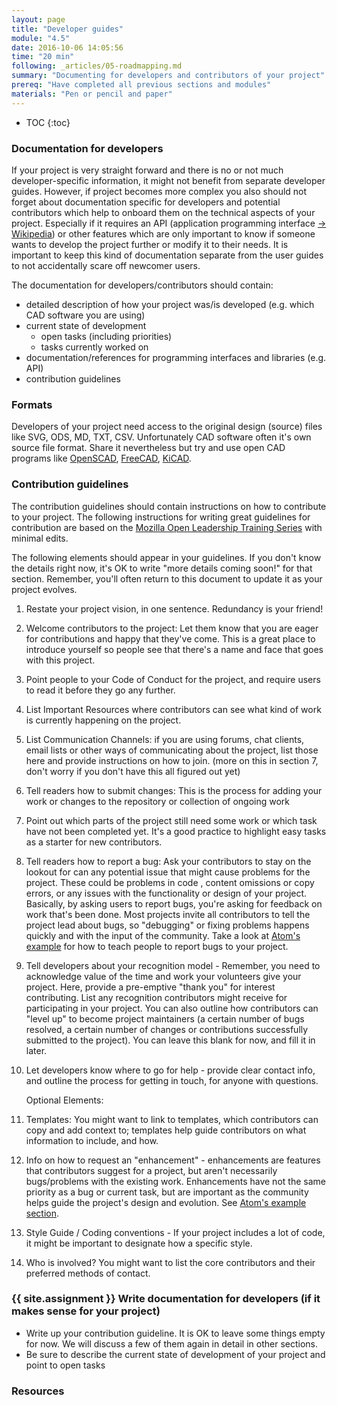 ```yaml
---
layout: page
title: "Developer guides"
module: "4.5"
date: 2016-10-06 14:05:56
time: "20 min"
following: _articles/05-roadmapping.md
summary: "Documenting for developers and contributors of your project"
prereq: "Have completed all previous sections and modules"
materials: "Pen or pencil and paper"
---
```

* TOC
{:toc}

### Documentation for developers
If your project is very straight forward and there is no or not much developer-specific information, it might not benefit from separate developer guides. However, if project becomes more complex you also should not forget about documentation specific for developers and potential contributors which help to onboard them on the technical aspects of your project. Especially if it requires an API (application programming interface [-> Wikipedia](https://en.wikipedia.org/wiki/API)) or other features which are only important to know if someone wants to develop the project further or modify it to their needs. It is important to keep this kind of documentation separate from the user guides to not accidentally scare off newcomer users.

The documentation for developers/contributors should contain:
- detailed description of how your project was/is developed (e.g. which CAD software you are using)
- current state of development
  - open tasks (including priorities)
  - tasks currently worked on
- documentation/references for programming interfaces and libraries (e.g. API)
- contribution guidelines

### Formats
Developers of your project need access to the original design (source) files like SVG, ODS, MD, TXT, CSV. Unfortunately CAD software often it's own source file format. Share it nevertheless but try and use open CAD programs like [OpenSCAD](https://openscad.org/), [FreeCAD](https://www.freecadweb.org/), [KiCAD](https://www.kicad.org/).

### Contribution guidelines
The contribution guidelines should contain instructions on how to contribute to your project. The following instructions for writing great guidelines for contribution are based on the [Mozilla Open Leadership Training Series](https://mozilla.github.io/open-leadership-training-series/) with minimal edits.

The following elements should appear in your guidelines. If you don't know the details right now, it's OK to write "more details coming soon!" for that section. Remember, you'll often return to this document to update it as your project evolves.

1.  Restate your project vision, in one sentence. Redundancy is your friend!
2.  Welcome contributors to the project: Let them know that you are eager for contributions and happy that they've come. This is a great place to introduce yourself so people see that there's a name and face that goes with this project.
3.  Point people to your Code of Conduct for the project, and require users to read it before they go any further.
4.  List Important Resources where contributors can see what kind of work is currently happening on the project.
6.  List Communication Channels: if you are using forums, chat clients, email lists or other ways of communicating about the project, list those here and provide instructions on how to join. (more on this in section 7, don't worry if you don't have this all figured out yet)
7.  Tell readers how to submit changes: This is the process for adding your work or changes to the repository or collection of ongoing work
8.  Point out which parts of the project still need some work or which task have not been completed yet. It's a good practice to highlight easy tasks as a starter for new contributors.
9.  Tell readers how to report a bug: Ask your contributors to stay on the lookout for can any potential issue that might cause problems for the project. These could be problems in code , content omissions or copy errors, or any issues with the functionality or design of your project. Basically, by asking users to report bugs, you're asking for feedback on work that's been done. Most projects invite all contributors to tell the project lead about bugs, so "debugging" or fixing problems happens quickly and with the input of the community. Take a look at [Atom's example](https://github.com/atom/atom/blob/master/CONTRIBUTING.md#reporting-bugs) for how to teach people to report bugs to your project.
10. Tell developers about your recognition model - Remember, you need to acknowledge value of the time and work your volunteers give your project. Here, provide a pre-emptive "thank you" for interest contributing. List any recognition contributors might receive for participating in your project. You can also outline how contributors can "level up" to become project maintainers (a certain number of bugs resolved, a certain number of changes or contributions successfully submitted to the project). You can leave this blank for now, and fill it in later.
11. Let developers know where to go for help - provide clear contact info, and outline the process for getting in touch, for anyone with questions.

    Optional Elements:

12.  Templates: You might want to link to templates, which contributors can copy and add context to; templates help guide contributors on what information to include, and how.
13.  Info on how to request an "enhancement" - enhancements are features that contributors suggest for a project, but aren't necessarily bugs/problems with the existing work. Enhancements have not the same priority as a bug or current task, but are important as the community helps guide the project's design and evolution. See [Atom's example section](https://github.com/atom/atom/blob/master/CONTRIBUTING.md#suggesting-enhancements).
14.  Style Guide / Coding conventions - If your project includes a lot of code, it might be important to designate how a specific style.
15.  Who is involved? You might want to list the core contributors and their preferred methods of contact.

### {{ site.assignment }} Write documentation for developers (if it makes sense for your project)

- Write up your contribution guideline. It is OK to leave some things empty for now. We will discuss a few of them again in detail in other sections.
- Be sure to describe the current state of development of your project and point to open tasks

### Resources
